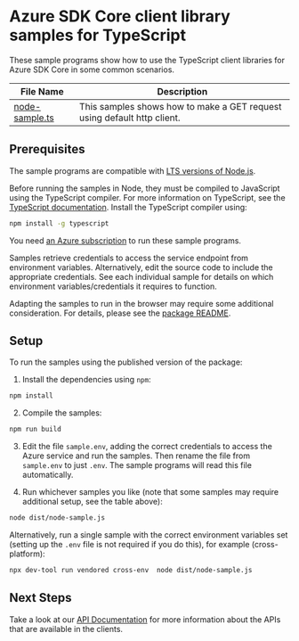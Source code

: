 # Azure SDK Core client library samples for TypeScript

These sample programs show how to use the TypeScript client libraries for Azure SDK Core in some common scenarios.

| **File Name**                 | **Description**                                                         |
| ----------------------------- | ----------------------------------------------------------------------- |
| [node-sample.ts][node-sample] | This samples shows how to make a GET request using default http client. |

## Prerequisites

The sample programs are compatible with [LTS versions of Node.js](https://github.com/nodejs/release#release-schedule).

Before running the samples in Node, they must be compiled to JavaScript using the TypeScript compiler. For more information on TypeScript, see the [TypeScript documentation][typescript]. Install the TypeScript compiler using:

```bash
npm install -g typescript
```

You need [an Azure subscription][freesub] to run these sample programs.

Samples retrieve credentials to access the service endpoint from environment variables. Alternatively, edit the source code to include the appropriate credentials. See each individual sample for details on which environment variables/credentials it requires to function.

Adapting the samples to run in the browser may require some additional consideration. For details, please see the [package README][package].

## Setup

To run the samples using the published version of the package:

1. Install the dependencies using `npm`:

```bash
npm install
```

2. Compile the samples:

```bash
npm run build
```

3. Edit the file `sample.env`, adding the correct credentials to access the Azure service and run the samples. Then rename the file from `sample.env` to just `.env`. The sample programs will read this file automatically.

4. Run whichever samples you like (note that some samples may require additional setup, see the table above):

```bash
node dist/node-sample.js
```

Alternatively, run a single sample with the correct environment variables set (setting up the `.env` file is not required if you do this), for example (cross-platform):

```bash
npx dev-tool run vendored cross-env  node dist/node-sample.js
```

## Next Steps

Take a look at our [API Documentation][apiref] for more information about the APIs that are available in the clients.

[node-sample]: https://github.com/Azure/azure-sdk-for-js/blob/main/sdk/core/core-rest-pipeline/samples/v1/typescript/src/node-sample.ts
[apiref]: https://learn.microsoft.com/javascript/api/@azure/core-rest-pipeline
[freesub]: https://azure.microsoft.com/free/
[package]: https://github.com/Azure/azure-sdk-for-js/tree/main/sdk/core/core-rest-pipeline/README.md
[typescript]: https://www.typescriptlang.org/docs/home.html

